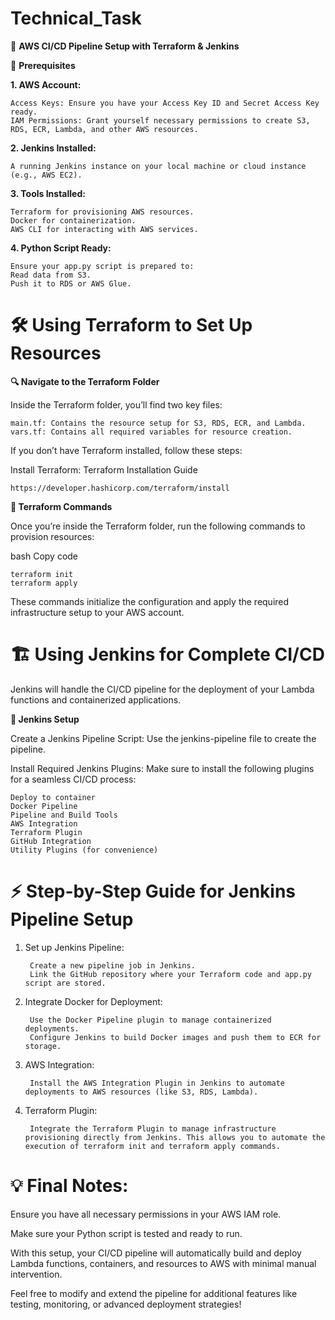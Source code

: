 # Technical_Task

🚀 **AWS CI/CD Pipeline Setup with Terraform & Jenkins**

🔑 **Prerequisites**

**1. AWS Account:**

    Access Keys: Ensure you have your Access Key ID and Secret Access Key ready.
    IAM Permissions: Grant yourself necessary permissions to create S3, RDS, ECR, Lambda, and other AWS resources.
   
**2. Jenkins Installed:**

    A running Jenkins instance on your local machine or cloud instance (e.g., AWS EC2).
   
**3. Tools Installed:**

    Terraform for provisioning AWS resources.
    Docker for containerization.
    AWS CLI for interacting with AWS services.
   
**4. Python Script Ready:**

    Ensure your app.py script is prepared to:
    Read data from S3.
    Push it to RDS or AWS Glue.

# 🛠️ Using Terraform to Set Up Resources

**🔍 Navigate to the Terraform Folder**

Inside the Terraform folder, you’ll find two key files:

    main.tf: Contains the resource setup for S3, RDS, ECR, and Lambda.
    vars.tf: Contains all required variables for resource creation.
    
If you don’t have Terraform installed, follow these steps:

Install Terraform: Terraform Installation Guide

    https://developer.hashicorp.com/terraform/install

**🚀 Terraform Commands**

Once you’re inside the Terraform folder, run the following commands to provision resources:

bash
Copy code

    terraform init
    terraform apply
These commands initialize the configuration and apply the required infrastructure setup to your AWS account.


# 🏗️ Using Jenkins for Complete CI/CD

Jenkins will handle the CI/CD pipeline for the deployment of your Lambda functions and containerized applications.

**🔧 Jenkins Setup**

Create a Jenkins Pipeline Script: Use the jenkins-pipeline file to create the pipeline.

Install Required Jenkins Plugins: Make sure to install the following plugins for a seamless CI/CD process:

    Deploy to container
    Docker Pipeline
    Pipeline and Build Tools
    AWS Integration
    Terraform Plugin
    GitHub Integration
    Utility Plugins (for convenience)

# ⚡ Step-by-Step Guide for Jenkins Pipeline Setup

1. Set up Jenkins Pipeline:

        Create a new pipeline job in Jenkins.
        Link the GitHub repository where your Terraform code and app.py script are stored.
   
2. Integrate Docker for Deployment:

        Use the Docker Pipeline plugin to manage containerized deployments.
        Configure Jenkins to build Docker images and push them to ECR for storage.
   
3. AWS Integration:

        Install the AWS Integration Plugin in Jenkins to automate deployments to AWS resources (like S3, RDS, Lambda).
   
4. Terraform Plugin:

        Integrate the Terraform Plugin to manage infrastructure provisioning directly from Jenkins. This allows you to automate the execution of terraform init and terraform apply commands.
   
# 💡 Final Notes:

Ensure you have all necessary permissions in your AWS IAM role.

Make sure your Python script is tested and ready to run.

With this setup, your CI/CD pipeline will automatically build and deploy Lambda functions, containers, and resources to AWS with minimal manual intervention.

Feel free to modify and extend the pipeline for additional features like testing, monitoring, or advanced deployment strategies!

